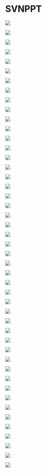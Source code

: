 # SVNPPT

![](../LibrarypPictures/RunNet/02-SVN/幻灯片01.jpg)

![](../LibrarypPictures/RunNet/02-SVN/幻灯片02.jpg)

![](../LibrarypPictures/RunNet/02-SVN/幻灯片03.jpg)

![](../LibrarypPictures/RunNet/02-SVN/幻灯片04.jpg)

![](../LibrarypPictures/RunNet/02-SVN/幻灯片05.jpg)

![](../LibrarypPictures/RunNet/02-SVN/幻灯片06.jpg)

![](../LibrarypPictures/RunNet/02-SVN/幻灯片07.jpg)

![](../LibrarypPictures/RunNet/02-SVN/幻灯片08.jpg)

![](../LibrarypPictures/RunNet/02-SVN/幻灯片09.jpg)

![](../LibrarypPictures/RunNet/02-SVN/幻灯片10.jpg)

![](../LibrarypPictures/RunNet/02-SVN/幻灯片11.jpg)

![](../LibrarypPictures/RunNet/02-SVN/幻灯片12.jpg)

![](../LibrarypPictures/RunNet/02-SVN/幻灯片13.jpg)

![](../LibrarypPictures/RunNet/02-SVN/幻灯片14.jpg)

![](../LibrarypPictures/RunNet/02-SVN/幻灯片15.jpg)

![](../LibrarypPictures/RunNet/02-SVN/幻灯片16.jpg)

![](../LibrarypPictures/RunNet/02-SVN/幻灯片17.jpg)

![](../LibrarypPictures/RunNet/02-SVN/幻灯片18.jpg)

![](../LibrarypPictures/RunNet/02-SVN/幻灯片19.jpg)

![](../LibrarypPictures/RunNet/02-SVN/幻灯片20.jpg)

![](../LibrarypPictures/RunNet/02-SVN/幻灯片21.jpg)

![](../LibrarypPictures/RunNet/02-SVN/幻灯片22.jpg)

![](../LibrarypPictures/RunNet/02-SVN/幻灯片23.jpg)

![](../LibrarypPictures/RunNet/02-SVN/幻灯片24.jpg)

![](../LibrarypPictures/RunNet/02-SVN/幻灯片25.jpg)

![](../LibrarypPictures/RunNet/02-SVN/幻灯片26.jpg)

![](../LibrarypPictures/RunNet/02-SVN/幻灯片27.jpg)

![](../LibrarypPictures/RunNet/02-SVN/幻灯片28.jpg)

![](../LibrarypPictures/RunNet/02-SVN/幻灯片29.jpg)

![](../LibrarypPictures/RunNet/02-SVN/幻灯片30.jpg)

![](../LibrarypPictures/RunNet/02-SVN/幻灯片31.jpg)

![](../LibrarypPictures/RunNet/02-SVN/幻灯片32.jpg)

![](../LibrarypPictures/RunNet/02-SVN/幻灯片33.jpg)

![](../LibrarypPictures/RunNet/02-SVN/幻灯片34.jpg)

![](../LibrarypPictures/RunNet/02-SVN/幻灯片35.jpg)

![](../LibrarypPictures/RunNet/02-SVN/幻灯片36.jpg)

![](../LibrarypPictures/RunNet/02-SVN/幻灯片37.jpg)

![](../LibrarypPictures/RunNet/02-SVN/幻灯片38.jpg)

![](../LibrarypPictures/RunNet/02-SVN/幻灯片39.jpg)

![](../LibrarypPictures/RunNet/02-SVN/幻灯片40.jpg)

![](../LibrarypPictures/RunNet/02-SVN/幻灯片41.jpg)

![](../LibrarypPictures/RunNet/02-SVN/幻灯片42.jpg)

![](../LibrarypPictures/RunNet/02-SVN/幻灯片43.jpg)

![](../LibrarypPictures/RunNet/02-SVN/幻灯片44.jpg)

![](../LibrarypPictures/RunNet/02-SVN/幻灯片45.jpg)

![](../LibrarypPictures/RunNet/02-SVN/幻灯片46.jpg)

![](../LibrarypPictures/RunNet/02-SVN/幻灯片47.jpg)
